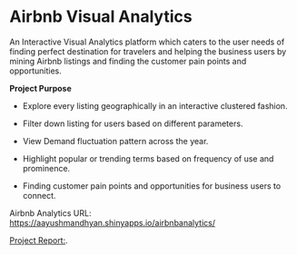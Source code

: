 # Airbnb Visual Analytics

An Interactive Visual Analytics platform which caters to the user needs of finding perfect destination for travelers and helping the business users by mining Airbnb listings and finding the customer pain points and opportunities. 

**Project Purpose**

- Explore every listing geographically in an interactive clustered fashion.

- Filter down listing for users based on different parameters.

- View Demand fluctuation pattern across the year.

- Highlight popular or trending terms based on frequency of use and prominence.

- Finding customer pain points and opportunities for business users to connect.


Airbnb Analytics URL:
https://aayushmandhyan.shinyapps.io/airbnbanalytics/

[Project Report:](https://github.com/AayushMandhyan/AirbnbAnalytics/blob/master/Airbnb_Visualization_Engine_report_pdf.pdf).

